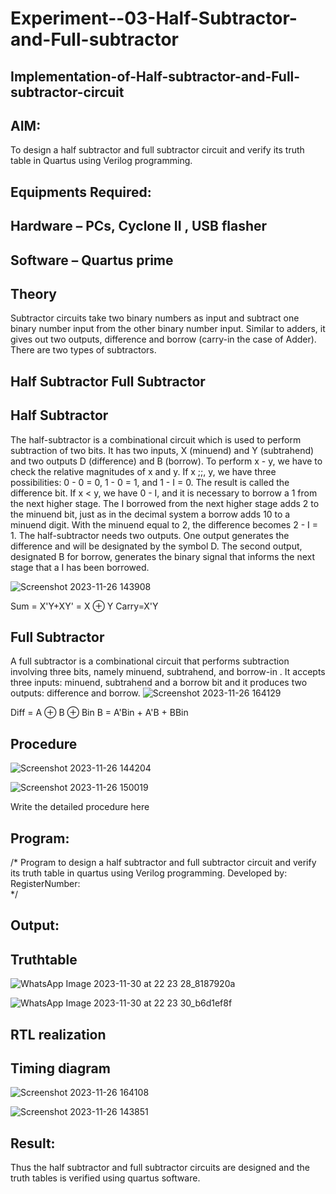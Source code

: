 # Experiment--03-Half-Subtractor-and-Full-subtractor
## Implementation-of-Half-subtractor-and-Full-subtractor-circuit
## AIM:
To design a half subtractor and full subtractor circuit and verify its truth table in Quartus using Verilog programming.

## Equipments Required:
## Hardware – PCs, Cyclone II , USB flasher
## Software – Quartus prime
## Theory
Subtractor circuits take two binary numbers as input and subtract one binary number input from the other binary number input. Similar to adders, it gives out two outputs, difference and borrow (carry-in the case of Adder). There are two types of subtractors.

## Half Subtractor Full Subtractor
## Half Subtractor
The half-subtractor is a combinational circuit which is used to perform subtraction of two bits. It has two inputs, X (minuend) and Y (subtrahend) and two outputs D (difference) and B (borrow). To perform x - y, we have to check the relative magnitudes of x and y. If x ;;, y, we have three possibilities: 0 - 0 = 0, 1 - 0 = 1, and 1 - I = 0. The result is called the difference bit. If x < y, we have 0 - I, and it is necessary to borrow a 1 from the next higher stage. The I borrowed from the next higher stage adds 2 to the minuend bit, just as in the decimal system a borrow adds 10 to a minuend digit. With the minuend equal to 2, the difference becomes 2 - I = 1. The half-subtractor needs two outputs. One output generates the difference and will be designated by the symbol D. The second output, designated B for borrow, generates the binary signal that informs the next stage that a I has been borrowed.

![Screenshot 2023-11-26 143908](https://github.com/NagalapuramHasif/Experiment--03-Half-Subtractor-and-Full-subtractor/assets/149365567/8353da47-16e7-468b-bab0-e8a91c8ab4ff)

Sum = X'Y+XY' = X ⊕ Y
Carry=X'Y

## Full Subtractor
A full subtractor is a combinational circuit that performs subtraction involving three bits, namely minuend, subtrahend, and borrow-in . It accepts three inputs: minuend, subtrahend and a borrow bit and it produces two outputs: difference and borrow. 
![Screenshot 2023-11-26 164129](https://github.com/NagalapuramHasif/Experiment--03-Half-Subtractor-and-Full-subtractor/assets/149365567/e22941e6-eb61-4b2f-8fae-34e79bf76b71)


Diff = A ⊕ B ⊕ Bin B = A'Bin + A'B + BBin

## Procedure
![Screenshot 2023-11-26 144204](https://github.com/NagalapuramHasif/Experiment--03-Half-Subtractor-and-Full-subtractor/assets/149365567/cb33dc0e-dd7e-4f11-9cd8-b1a42d49fe4f)


![Screenshot 2023-11-26 150019](https://github.com/NagalapuramHasif/Experiment--03-Half-Subtractor-and-Full-subtractor/assets/149365567/0a908d54-a4c5-4e8e-b49e-8f0e94c161fc)

Write the detailed procedure here 


## Program:
/*
Program to design a half subtractor and full subtractor circuit and verify its truth table in quartus using Verilog programming.
Developed by: 
RegisterNumber:  
*/

## Output:

## Truthtable
![WhatsApp Image 2023-11-30 at 22 23 28_8187920a](https://github.com/NagalapuramHasif/Experiment--03-Half-Subtractor-and-Full-subtractor/assets/149365567/2c8bc110-133e-4bf4-9210-e04eae24accc)

![WhatsApp Image 2023-11-30 at 22 23 30_b6d1ef8f](https://github.com/NagalapuramHasif/Experiment--03-Half-Subtractor-and-Full-subtractor/assets/149365567/b59f7854-2f05-4c4c-8476-4c5ed985b875)


##  RTL realization


## Timing diagram 
![Screenshot 2023-11-26 164108](https://github.com/NagalapuramHasif/Experiment--03-Half-Subtractor-and-Full-subtractor/assets/149365567/2e7549c5-b827-40d8-b07d-23e48a3755bd)

![Screenshot 2023-11-26 143851](https://github.com/NagalapuramHasif/Experiment--03-Half-Subtractor-and-Full-subtractor/assets/149365567/231f83ff-df05-4f43-ab46-d9a4d505ee4f)

## Result:
Thus the half subtractor and full subtractor circuits are designed and the truth tables is verified using quartus software.
